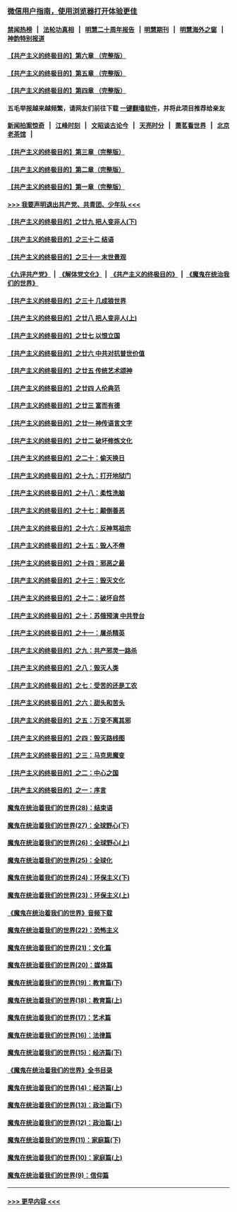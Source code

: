 ### [微信用户指南，使用浏览器打开体验更佳](https://github.com/gfw-breaker/banned-news1/blob/master/indexes/wechat-guide.md?t=0)
#### [禁闻热榜](热点新闻.md?t=0)  &nbsp;&nbsp;|&nbsp;&nbsp; [法轮功真相](https://github.com/gfw-breaker/truth/blob/master/README.md?t=0) &nbsp;&nbsp;|&nbsp;&nbsp; [明慧二十周年报告](https://github.com/gfw-breaker/mh-reports/blob/master/README.md?t=0) &nbsp;&nbsp;|&nbsp;&nbsp;[明慧期刊](https://github.com/gfw-breaker/mh-qikan) &nbsp;&nbsp;|&nbsp;&nbsp; [明慧海外之窗](https://github.com/gfw-breaker/mh-news/blob/master/README.md?t=0) &nbsp;&nbsp;|&nbsp;&nbsp; [神韵特别报道](https://github.com/gfw-breaker/mh-news/blob/master/shenyun.md?t=0)
#### [【共产主义的终极目的】第六章 （完整版）](../pages/nsc422/n11428913.md?t=02150622) 
#### [【共产主义的终极目的】第五章 （完整版）](../pages/nsc422/n11428912.md?t=02150622) 
#### [【共产主义的终极目的】第四章 （完整版）](../pages/nsc422/n11428907.md?t=02150622) 
#### 五毛举报越来越频繁，请网友们前往下载 [一键翻墙软件](https://github.com/gfw-breaker/ssr-accounts)，并将此项目推荐给亲友
#### [新闻拍案惊奇](https://github.com/gfw-breaker/banned-news1/blob/master/pages/link4.md) &nbsp;&nbsp;|&nbsp;&nbsp; [江峰时刻](https://github.com/gfw-breaker/banned-news1/blob/master/pages/link4.md) &nbsp;&nbsp;|&nbsp;&nbsp; [文昭谈古论今](https://github.com/gfw-breaker/banned-news1/blob/master/pages/link4.md) &nbsp;&nbsp;|&nbsp;&nbsp; [天亮时分](https://github.com/gfw-breaker/banned-news1/blob/master/pages/link4.md) &nbsp;&nbsp;|&nbsp;&nbsp; [萧茗看世界](https://github.com/gfw-breaker/banned-news1/blob/master/pages/link4.md) &nbsp;&nbsp;|&nbsp;&nbsp; [北京老茶馆](https://github.com/gfw-breaker/banned-news1/blob/master/pages/link4.md) &nbsp;&nbsp;|&nbsp;&nbsp; 
#### [【共产主义的终极目的】第三章（完整版）](../pages/nsc422/n11428848.md?t=02150622) 
#### [【共产主义的终极目的】第二章（完整版）](../pages/nsc422/n11428831.md?t=02150622) 
#### [【共产主义的终极目的】第一章（完整版）](../pages/nsc422/n11417651.md?t=02150622) 
#### [>>> 我要声明退出共产党、共青团、少年队 <<<](https://github.com/begood0513/goodnews/blob/master/quit/letter.md) 
#### [【共产主义的终极目的】之廿九 把人变非人(下)](../pages/nsc422/n11344140.md?t=02150622) 
#### [【共产主义的终极目的】之三十二 结语](../pages/nsc422/n11360535.md?t=02150622) 
#### [【共产主义的终极目的】之三十一 末世景观](../pages/nsc422/n11351129.md?t=02150622) 
#### [《九评共产党》](https://github.com/begood0513/9ping.md/blob/master/README.md) &nbsp;|&nbsp; [《解体党文化》](../../../../jtdwh.md/blob/master/README.md)  &nbsp;|&nbsp; [《共产主义的终极目的》](../../../../gczydzjmd.md/blob/master/README.md) &nbsp;|&nbsp; [《魔鬼在统治我们的世界》](../../../../mgztzwmdsj.md/blob/master/README.md) 
#### [【共产主义的终极目的】之三十 几成狼世界](../pages/nsc422/n11348280.md?t=02150622) 
#### [【共产主义的终极目的】之廿八 把人变非人(上)](../pages/nsc422/n11340492.md?t=02150622) 
#### [【共产主义的终极目的】之廿七 以恨立国](../pages/nsc422/n11336944.md?t=02150622) 
#### [【共产主义的终极目的】之廿六 中共对抗普世价值](../pages/nsc422/n11324785.md?t=02150622) 
#### [【共产主义的终极目的】之廿五 传统艺术颂神](../pages/nsc422/n11296396.md?t=02150622) 
#### [【共产主义的终极目的】之廿四 人伦典范](../pages/nsc422/n11296397.md?t=02150622) 
#### [【共产主义的终极目的】之廿三 富而有德](../pages/nsc422/n11283598.md?t=02150622) 
#### [【共产主义的终极目的】之廿一 神传语言文字](../pages/nsc422/n11263265.md?t=02150622) 
#### [【共产主义的终极目的】之廿二 破坏修炼文化](../pages/nsc422/n11245728.md?t=02150622) 
#### [【共产主义的终极目的】之二十：偷天换日](../pages/nsc422/n11238846.md?t=02150622) 
#### [【共产主义的终极目的】之十九：打开地狱门](../pages/nsc422/n11206376.md?t=02150622) 
#### [【共产主义的终极目的】之十八：柔性洗脑](../pages/nsc422/n11199994.md?t=02150622) 
#### [【共产主义的终极目的】之十七：颠倒善恶](../pages/nsc422/n11179782.md?t=02150622) 
#### [【共产主义的终极目的】之十六：反神骂祖宗](../pages/nsc422/n11166798.md?t=02150622) 
#### [【共产主义的终极目的】之十五：毁人不倦](../pages/nsc422/n11166792.md?t=02150622) 
#### [【共产主义的终极目的】之十四：邪恶之最](../pages/nsc422/n11150249.md?t=02150622) 
#### [【共产主义的终极目的】之十三：毁灭文化](../pages/nsc422/n11135227.md?t=02150622) 
#### [【共产主义的终极目的】之十二：破坏自然](../pages/nsc422/n11135214.md?t=02150622) 
#### [【共产主义的终极目的】之十：苏俄预演 中共登台](../pages/nsc422/n11118424.md?t=02150622) 
#### [【共产主义的终极目的】之十一：屠杀精英](../pages/nsc422/n11118442.md?t=02150622) 
#### [【共产主义的终极目的】之九：共产邪灵一路杀](../pages/nsc422/n11114139.md?t=02150622) 
#### [【共产主义的终极目的】之八：毁灭人类](../pages/nsc422/n11108503.md?t=02150622) 
#### [【共产主义的终极目的】之七：受苦的还是工农](../pages/nsc422/n11101809.md?t=02150622) 
#### [【共产主义的终极目的】之六：甜头和苦头](../pages/nsc422/n11096971.md?t=02150622) 
#### [【共产主义的终极目的】之五：万变不离其邪](../pages/nsc422/n11091285.md?t=02150622) 
#### [【共产主义的终极目的】之四：毁灭路线图](../pages/nsc422/n11086284.md?t=02150622) 
#### [【共产主义的终极目的】之三：马克思魔变](../pages/nsc422/n11061941.md?t=02150622) 
#### [【共产主义的终极目的】之二：中心之国](../pages/nsc422/n11047728.md?t=02150622) 
#### [【共产主义的终极目的】之一：序言](../pages/nsc422/n11086077.md?t=02150622) 
#### [魔鬼在统治着我们的世界(28)：结束语](../pages/nsc422/n10936246.md?t=02150622) 
#### [魔鬼在统治着我们的世界(27)：全球野心(下)](../pages/nsc422/n10928319.md?t=02150622) 
#### [魔鬼在统治着我们的世界(26)：全球野心(上)](../pages/nsc422/n10900318.md?t=02150622) 
#### [魔鬼在统治着我们的世界(25)：全球化](../pages/nsc422/n10788205.md?t=02150622) 
#### [魔鬼在统治着我们的世界(24)：环保主义(下)](../pages/nsc422/n10695307.md?t=02150622) 
#### [魔鬼在统治着我们的世界(23)：环保主义(上)](../pages/nsc422/n10688613.md?t=02150622) 
#### [《魔鬼在统治着我们的世界》音频下载](../pages/nsc422/n10635553.md?t=02150622) 
#### [魔鬼在统治着我们的世界(22)：恐怖主义](../pages/nsc422/n10614727.md?t=02150622) 
#### [魔鬼在统治着我们的世界(21)：文化篇](../pages/nsc422/n10597706.md?t=02150622) 
#### [魔鬼在统治着我们的世界(20)：媒体篇](../pages/nsc422/n10586579.md?t=02150622) 
#### [魔鬼在统治着我们的世界(19)：教育篇(下)](../pages/nsc422/n10564808.md?t=02150622) 
#### [魔鬼在统治着我们的世界(18)：教育篇(上)](../pages/nsc422/n10526970.md?t=02150622) 
#### [魔鬼在统治着我们的世界(17)：艺术篇](../pages/nsc422/n10499093.md?t=02150622) 
#### [魔鬼在统治着我们的世界(16)：法律篇](../pages/nsc422/n10485969.md?t=02150622) 
#### [魔鬼在统治着我们的世界(15)：经济篇(下)](../pages/nsc422/n10469975.md?t=02150622) 
#### [《魔鬼在统治着我们的世界》全书目录](../pages/nsc422/n10464261.md?t=02150622) 
#### [魔鬼在统治着我们的世界(14)：经济篇(上)](../pages/nsc422/n10457370.md?t=02150622) 
#### [魔鬼在统治着我们的世界(13)：政治篇(下)](../pages/nsc422/n10448270.md?t=02150622) 
#### [魔鬼在统治着我们的世界(12)：政治篇(上)](../pages/nsc422/n10444576.md?t=02150622) 
#### [魔鬼在统治着我们的世界(11)：家庭篇(下)](../pages/nsc422/n10440961.md?t=02150622) 
#### [魔鬼在统治着我们的世界(10)：家庭篇(上)](../pages/nsc422/n10435448.md?t=02150622) 
#### [魔鬼在统治着我们的世界(9)：信仰篇](../pages/nsc422/n10432159.md?t=02150622) 

----
#### [ >>> 更早内容 <<< ](../indexes/nsc422-earlier.md)
